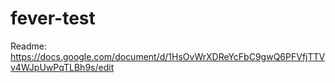 # fever-test
Readme: https://docs.google.com/document/d/1HsOvWrXDReYcFbC9gwQ6PFVfjTTVv4WJpUwPqTLBh9s/edit
